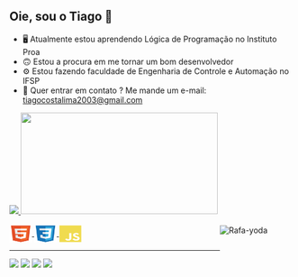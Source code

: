 ## Oie, sou o Tiago 👋

- 🖥️ Atualmente estou aprendendo Lógica de Programação no Instituto Proa
- 🙃 Estou a procura em me tornar um bom desenvolvedor
- ⚙️ Estou fazendo faculdade de Engenharia de Controle e Automação no IFSP
- 📧 Quer entrar em contato ? Me mande um e-mail: tiagocostalima2003@gmail.com
 
<div>
  <a href="https://github.com/LimaTiag0">
  <img height="180em" src="https://github-readme-stats.vercel.app/api?username=LimaTiag0&show_icons=true&theme=dracula&include_all_commits=true&count_private=true"/>
  <img height="180em" width="350em"src="https://github-readme-stats.vercel.app/api/top-langs/?username=LimaTiag0&layout=compact&langs_count=7&theme=dracula"/>
</div>
  
  <div style="display: inline_block"><br>
  <img align="center" alt="Rafa-HTML" height="30" width="40" src="https://raw.githubusercontent.com/devicons/devicon/master/icons/html5/html5-original.svg">
  <img align="center" alt="Rafa-CSS" height="30" width="40" src="https://raw.githubusercontent.com/devicons/devicon/master/icons/css3/css3-original.svg">
   <img align="center" alt="Rafa-Js" height="30" width="40" src="https://raw.githubusercontent.com/devicons/devicon/master/icons/javascript/javascript-plain.svg">
  <img align="right" alt="Rafa-yoda" height="130" width="130" src="https://c.tenor.com/ik4WPsOwlDAAAAAM/gilberto-bbb21.gif">
</div>
<hr>
  
  <div>
    <a href="mailto:tiagocostalima2003@gmail.com" target="_blank"><img src="https://img.shields.io/badge/Gmail-D14836?style=for-the-badge&logo=gmail&logoColor=white" target="_blank"></a>
  <a href="" target="_blank"><img src="https://img.shields.io/badge/-Instagram-%23E4405F?style=for-the-badge&logo=instagram&logoColor=white" target="_blank"></a>
 	<a href="" target="_blank"><img src="https://img.shields.io/badge/Twitch-9146FF?style=for-the-badge&logo=twitch&logoColor=white" target="_blank"></a> 
  <a href="https://www.linkedin.com/in/tiago-lima-53a95121a/" target="_blank"><img src="https://img.shields.io/badge/-LinkedIn-%230077B5?style=for-the-badge&logo=linkedin&logoColor=white" target="_blank"></a> 
  </div>

